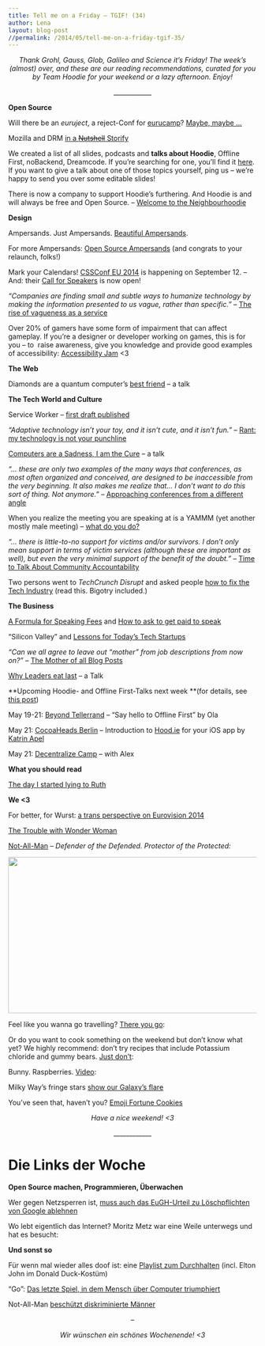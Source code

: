 ```yaml
---
title: Tell me on a Friday – TGIF! (34)
author: Lena
layout: blog-post
//permalink: /2014/05/tell-me-on-a-friday-tgif-35/
---
```

<p style="text-align: center;">
  <em>Thank Grohl, Gauss, Glob, Galileo and Science it’s Friday! The week’s (almost) over, and these are our reading recommendations, curated for you by Team Hoodie for your weekend or a lazy afternoon. Enjoy!</em>
</p>

<p style="text-align: center;">
  ____________
</p>

**Open Source**

<p>
  Will there be an <em>euruject</em>, a reject-Conf for <a href="http://eurucamp.org/">eurucamp</a>? <a href="https://github.com/euruject/euruject/issues">Maybe, maybe …</a>
</p>

<p>
  Mozilla and DRM <a href="https://storify.com/frakntoastr/i-just-had-to-storify-this-drm-rant-and-retweets-b">in a <del>Nutshell</del> Storify</a>
</p>

<p>
  We created a list of all slides, podcasts and <strong>talks about Hoodie</strong>, Offline First, noBackend, Dreamcode. If you&#8217;re searching for one, you&#8217;ll find it <a href="http://blog.hood.ie/2014/05/talks-about-hoodie-offlinefirst-nobackend-dreamcode-hoodie-related-topics/">here</a>. If you want to give a talk about one of those topics yourself, ping us – we&#8217;re happy to send you over some editable slides!
</p>

<p>
  There is now a company to support Hoodie&#8217;s furthering. And Hoodie is and will always be free and Open Source. – <a href="http://blog.hood.ie/2014/05/welcome-to-the-neighbourhoodie/">Welcome to the Neighbourhoodie</a>
</p>

**Design**

<p>
  Ampersands. Just Ampersands. <a href="http://ampersand.gallery/">Beautiful Ampersands</a>.
</p>

<p>
  For more Ampersands: <a href="http://opensourceampersands.org/">Open Source Ampersands</a> (and congrats to your relaunch, folks!) <!--more-->
</p>

<p>
  Mark your Calendars! <a href="http://2014.cssconf.eu/">CSSConf EU 2014</a> is happening on September 12. – And: their <a href="http://2014.cssconf.eu/call-for-speakers.html">Call for Speakers</a> is now open!
</p>

<p>
  <em>&#8220;Companies are finding small and subtle ways to humanize technology by making the information presented to us vague, rather than specific.&#8221; – </em><a href="http://www.digitalartsonline.co.uk/news/interactive-design/why-vagueness-as-service/">The rise of vagueness as a service</a>
</p>

<p>
  Over 20% of gamers have some form of impairment that can affect gameplay. If you&#8217;re a designer or developer working on games, this is for you – to  raise awareness, give you knowledge and provide good examples of accessibility: <a href="http://jams.gamejolt.io/AccessibilityJam">Accessibility Jam</a> <3
</p>

**The Web**

<p>
  Diamonds are a quantum computer&#8217;s <a href="https://www.youtube.com/watch?feature=player_embedded&v=TNgSxEE6wTk">best friend</a> – a talk
</p>



**The Tech World and Culture**

<p>
  Service Worker &#8211; <a href="http://jakearchibald.com/2014/service-worker-first-draft/">first draft published</a>
</p>

<p>
  <em>&#8220;Adaptive technology isn&#8217;t your toy, and it isn&#8217;t cute, and it isn&#8217;t fun.&#8221; –</em> <a href="http://lightgetsin.dreamwidth.org/330514.html">Rant: my technology is not your punchline</a>
</p>

<p>
  <a href="http://vimeo.com/95066828">Computers are a Sadness, I am the Cure</a> – a talk
</p>

<p>
  <em>&#8220;… these are only two examples of the many ways that conferences, as most often organized and conceived, are designed to be inaccessible from the very beginning. It also makes me realize that… I don’t want to do this sort of thing. Not anymore.&#8221; – </em><a href="http://www.satifice.com/2014/04/28/approaching-conferences-from-a-different-angle/">Approaching conferences from a different angle</a>
</p>

<p>
  When you realize the meeting you are speaking at is a YAMMM (yet another mostly male meeting) – <a href="http://phylogenomics.blogspot.com.au/2014/05/what-to-do-when-you-realize-meeting-you.html">what do you do?</a>
</p>

<p class="entry-title">
  <em>&#8220;… there is little-to-no support for victims and/or survivors. I don’t only mean support in terms of victim services (although these are important as well), but even the very minimal support of the benefit of the doubt.&#8221;</em> – <a href="http://www.satifice.com/2014/05/04/time-to-talk-about-community-accountability/">Time to Talk About Community Accountability</a>
</p>

<p>
  Two persons went to <em>TechCrunch Disrupt </em>and asked people <a href="http://www.buzzfeed.com/katienotopoulos/we-went-to-techcrunch-disrupt-and-asked-people-how-to-fix-th">how to fix the Tech Industry</a> (read this. Bigotry included.)
</p>

**The Business**

<p class="entry-title">
  <a href="http://www.thenerdary.net/post/84544230452/a-formula-for-speaking-fees">A Formula for Speaking Fees</a> and <a href="http://seb.ly/2014/05/how-to-ask-to-get-paid-to-speak/">How to ask to get paid to speak</a>
</p>

<p class="entry-title">
  “Silicon Valley” and <a href="http://recode.net/2014/05/06/silicon-valley-and-lessons-for-todays-tech-startups/">Lessons for Today’s Tech Startups</a>
</p>

<p class="entry-title">
  <em>&#8220;Can we all agree to leave out “mother” from job descriptions from now on?&#8221;</em> – <a href="https://medium.com/women-entrepreneurs/7c552e3d9e51">The Mother of all Blog Posts</a>
</p>

<p class="post-field subtitle post-subtitle">
  <a href="http://vimeo.com/79899786">Why Leaders eat last</a> – a Talk
</p>



**Upcoming Hoodie- and Offline First-Talks next week **(for details, see [this post][1])

<p>
  May 19-21: <a href="http://2014.beyondtellerrand.com/">Beyond Tellerrand</a> – “Say hello to Offline First” by Ola
</p>

<p>
  May 21: <a href="http://cocoaheads-berlin.org/">CocoaHeads Berlin</a> – Introduction to <a href="http://hood.ie">Hood.ie</a> for your iOS app by <a href="http://twitter.com/kaalita">Katrin Apel</a>
</p>

<p>
  May 21: <a href="http://decentralizecamp.com/">Decentralize Camp</a> – with Alex
</p>

**What you should read**

<p>
  <a href="http://nymag.com/news/features/cancer-peter-bach-2014-5/">The day I started lying to Ruth</a>
</p>

**We <3**

<p>
  For better, for Wurst: <a href="http://sosogay.co.uk/2014/better-wurst/">a trans perspective on Eurovision 2014</a>
</p>

<p>
  <a href="http://www.dorkly.com/post/62412/the-trouble-with-wonder-woman">The Trouble with Wonder Woman</a>
</p>

<p>
  <a href="http://www.listen-tome.com/comics/2014-04-10-PLTM196.jpg">Not-All-Man</a> <em>– Defender of the Defended. Protector of the Protected:</em>
</p>

<a href="http://cdn4.spiegel.de/images/image-692527-breitwandaufmacher-ctot.jpg" rel="lightbox[1519]" title="Tell me on a Friday – TGIF! (34)"><img class="alignnone" src="http://cdn4.spiegel.de/images/image-692527-breitwandaufmacher-ctot.jpg" alt="" width="849" height="316" /></a> <p>
  Feel like you wanna go travelling? <a href="https://www.youtube.com/watch?v=VTlXttQL_Yk">There you go</a>:
</p>



<p>
  Or do you want to cook something on the weekend but don&#8217;t know what yet? We highly recommend: don&#8217;t try recipes that include Potassium chloride and gummy bears. <a href="https://www.youtube.com/watch?v=JOHdZsQXw7I">Just don&#8217;t</a>:
</p>



<p>
  Bunny. Raspberries. <a href="https://www.youtube.com/watch?feature=player_embedded&v=A9HV5O8Un6k">Video</a>:
</p>



<p>
  Milky Way&#8217;s fringe stars <a href="http://www.newscientist.com/article/dn25566-milky-ways-fringe-stars-show-our-galaxys-flare.html">show our Galaxy&#8217;s flare</a>
</p>

<p>
  You&#8217;ve seen that, haven&#8217;t you? <a href="http://emojifortun.es/">Emoji Fortune Cookies</a>
</p>

<p style="text-align: center;">
  <em>Have a nice weekend! <3</em>
</p>

<p style="text-align: center;">
  ____________
</p>

# Die Links der Woche

<p>
  <strong>Open Source machen, Programmieren, Überwachen<br /> </strong>
</p>

<p>
  Wer gegen Netzsperren ist, <a href="http://www.internet-law.de/2014/05/wer-gegen-netzsperren-ist-muss-auch-das-eugh-urteil-zu-loeschpflichten-von-google-ablehnen.html">muss auch das EuGH-Urteil zu Löschpflichten von Google ablehnen</a>
</p>

<p>
  Wo lebt eigentlich das Internet? Moritz Metz war eine Weile unterwegs und hat es besucht:
</p>



**Und sonst so**

<p>
  Für wenn mal wieder alles doof ist: eine <a href="http://kleinerdrei.org/2014/05/hang-in-there-die-playlist-fuers-durchalten/?utm_source=rss&utm_medium=rss&utm_campaign=hang-in-there-die-playlist-fuers-durchalten">Playlist zum Durchhalten</a> (incl. Elton John im Donald Duck-Kostüm)
</p>

<p>
  &#8220;Go&#8221;: <a href="http://derstandard.at/1399507331119/Go-Das-Spiel-in-dem-Mensch-ueber-Maschine-triumphiert">Das letzte Spiel, in dem Mensch über Computer triumphiert</a>
</p>

<p>
  Not-All-Man <a href="http://www.spiegel.de/netzwelt/gadgets/comic-superheld-not-all-man-von-wegen-alle-maenner-a-968045.html">beschützt diskriminierte Männer</a>
</p>

<p style="text-align: center;">
  –
</p>

<p style="text-align: center;">
  <em>Wir wünschen ein schönes Wochenende! <3</em>
</p>

 [1]: http://blog.hood.ie/2014/04/hoodietime-events-and-conferences-with-hoodies-in-april-and-may/
